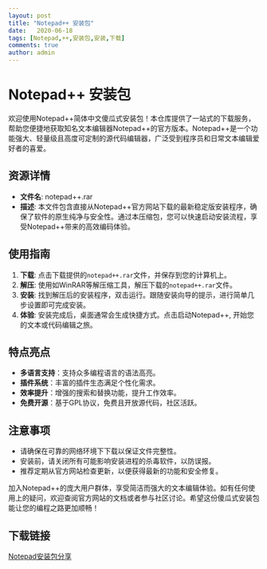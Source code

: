 ```yaml
---
layout: post
title: "Notepad++ 安装包"
date:   2020-06-18
tags: [Notepad,++,安装包,安装,下载]
comments: true
author: admin
---
```

# Notepad++ 安装包

欢迎使用Notepad++简体中文傻瓜式安装包！本仓库提供了一站式的下载服务，帮助您便捷地获取知名文本编辑器Notepad++的官方版本。Notepad++是一个功能强大、轻量级且高度可定制的源代码编辑器，广泛受到程序员和日常文本编辑爱好者的喜爱。

## 资源详情

- **文件名**: notepad++.rar
- **描述**: 本文件包含直接从Notepad++官方网站下载的最新稳定版安装程序，确保了软件的原生纯净与安全性。通过本压缩包，您可以快速启动安装流程，享受Notepad++带来的高效编码体验。
  
## 使用指南

1. **下载**: 点击下载提供的`notepad++.rar`文件，并保存到您的计算机上。
2. **解压**: 使用如WinRAR等解压缩工具，解压下载的`notepad++.rar`文件。
3. **安装**: 找到解压后的安装程序，双击运行。跟随安装向导的提示，进行简单几步设置即可完成安装。
4. **体验**: 安装完成后，桌面通常会生成快捷方式。点击启动Notepad++, 开始您的文本或代码编辑之旅。

## 特点亮点

- **多语言支持**：支持众多编程语言的语法高亮。
- **插件系统**：丰富的插件生态满足个性化需求。
- **效率提升**：增强的搜索和替换功能，提升工作效率。
- **免费开源**：基于GPL协议，免费且开放源代码，社区活跃。

## 注意事项

- 请确保在可靠的网络环境下下载以保证文件完整性。
- 安装前，请关闭所有可能影响安装进程的杀毒软件，以防误报。
- 推荐定期从官方网站检查更新，以便获得最新的功能和安全修复。

加入Notepad++的庞大用户群体，享受简洁而强大的文本编辑体验。如有任何使用上的疑问，欢迎查阅官方网站的文档或者参与社区讨论。希望这份傻瓜式安装包能让您的编程之路更加顺畅！

## 下载链接

[Notepad安装包分享](https://pan.quark.cn/s/d862d14cac6b)